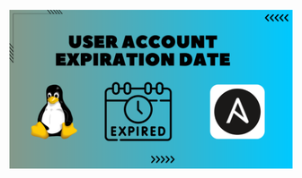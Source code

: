 ![image alt](https://github.com/AdhmAbdein/User-Account-Expiration-date/blob/dd090aad37cbacd5e44b48a82cef474f97cfdce0/image.png)

